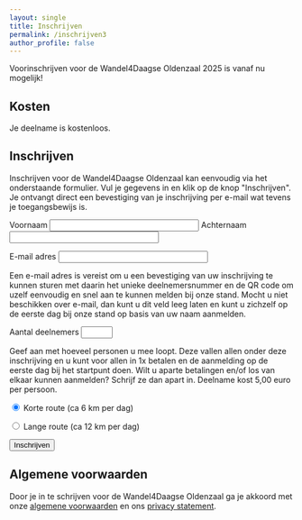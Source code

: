 ```yaml
---
layout: single
title: Inschrijven
permalink: /inschrijven3
author_profile: false
---
```


Voorinschrijven voor de Wandel4Daagse Oldenzaal 2025 is vanaf nu mogelijk!

## Kosten

Je deelname is kostenloos.  

## Inschrijven
Inschrijven voor de Wandel4Daagse Oldenzaal kan eenvoudig via het onderstaande formulier. Vul je gegevens in en klik op de knop "Inschrijven". Je ontvangt direct een bevestiging van je inschrijving per e-mail wat tevens je toegangsbewijs is.

<form action="https://api.wandel4daagseoldenzaal.nl/v1/signup" method="POST">

  <input type="hidden" name="promocode" value="MINIMA">

  <label>
    Voornaam
    <input type="text" name="voornaam" maxlength="50" size="30" required>
  </label>

  <label>
    Achternaam
    <input type="text" name="achternaam" maxlength="50" size="30" required>
  </label>

  <label>E-mail adres
  <input type="email" name="email" size="30" maxlength="50"></label>
  <p class="smalltext">Een e-mail adres is vereist om u een bevestiging van uw inschrijving te kunnen sturen met daarin het unieke deelnemersnummer en de QR code om uzelf eenvoudig en snel aan te kunnen melden bij onze stand. Mocht u niet beschikken over e-mail, dan kunt u dit veld leeg laten en kunt u zichzelf op de eerste dag bij onze stand op basis van uw naam aanmelden.</p>

  <label>Aantal deelnemers
  <input type="number" name="aantal_deelnemers" min="1" max="50" size="5" required></label>
  <p class="smalltext">Geef aan met hoeveel personen u mee loopt. Deze vallen allen onder deze inschrijving en u kunt voor allen in 1x betalen en de aanmelding op de eerste dag bij het startpunt doen. Wilt u aparte betalingen en/of los van elkaar kunnen aanmelden? Schrijf ze dan apart in. Deelname kost 5,00 euro per persoon.</p>

  <p><input type="radio" id="kort" name="route" checked="checked" value="Short">
  <label for="kort">Korte route (ca 6 km per dag)</label></p>
  <p><input type="radio" id="lang" name="route" value="Long">
  <label for="lang">Lange route (ca 12 km per dag)</label></p>

  <p><button type="submit" class="btn-signup">Inschrijven</button></p>
</form>

## Algemene voorwaarden

Door je in te schrijven voor de Wandel4Daagse Oldenzaal ga je akkoord met onze [algemene voorwaarden](/voorwaarden) en ons [privacy statement](/privacy).  